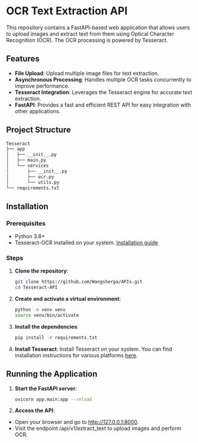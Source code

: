 # OCR Text Extraction API

This repository contains a FastAPI-based web application that allows users to upload images and extract text from them using Optical Character Recognition (OCR). The OCR processing is powered by Tesseract.

## Features

- **File Upload**: Upload multiple image files for text extraction.
- **Asynchronous Processing**: Handles multiple OCR tasks concurrently to improve performance.
- **Tesseract Integration**: Leverages the Tesseract engine for accurate text extraction.
- **FastAPI**: Provides a fast and efficient REST API for easy integration with other applications.

## Project Structure
```bash
Tesseract
├── app
│   ├── __init__.py
│   ├── main.py
│   └── services
│       ├── __init__.py
│       ├── ocr.py
│       └── utils.py
└── requirements.txt
```


## Installation

### Prerequisites

- Python 3.8+
- Tesseract-OCR installed on your system. [Installation guide](https://github.com/tesseract-ocr/tesseract)

### Steps

1. **Clone the repository**:

   ```bash
   git clone https://github.com/Wangsherpa/APIs.git
   cd Tesseract-API
   ```
2. **Create and activate a virtual environment**:
   ```bash
   python -m venv venv
   source venv/bin/activate
   ```
3. **Install the dependencies**:
   ```python
   pip install -r requirements.txt
   ```
4. **Install Tesseract**:
   Install Tesseract on your system. You can find installation instructions for various platforms [here](https://github.com/tesseract-ocr/tesseract).

## Running the Application
1. **Start the FastAPI server**:
   ```bash
   uvicorn app.main:app --reload
   ```
2. **Access the API**:
  - Open your browser and go to http://127.0.0.1:8000.
  - Visit the endpoint /api/v1/extract_text to upload images and perform OCR.
   

